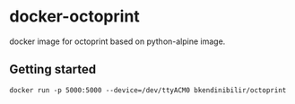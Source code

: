 # docker-octoprint

docker image for octoprint based on python-alpine image.

## Getting started

```docker run -p 5000:5000 --device=/dev/ttyACM0 bkendinibilir/octoprint```

